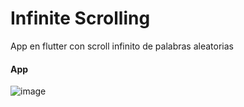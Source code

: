 
# Infinite Scrolling

App en flutter con scroll infinito de palabras aleatorias



#### App

![image](https://github.com/MCris29/infinite_scrolling/blob/master/images/infinite_scrolling.png)

